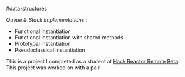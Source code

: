 #data-structures

_Queue & Stack Implementations_ :
* Functional instantiation
* Functional instantiation with shared methods
* Prototypal instantiation
* Pseudoclassical instantiation


This is a project I completed as a student at [Hack Reactor Remote Beta](http://www.hackreactor.com/remote-beta). This project was worked on with a pair.
